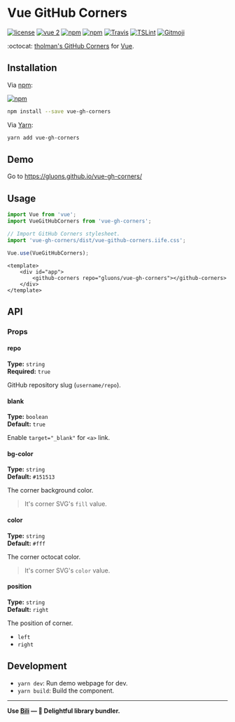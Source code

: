 # Vue GitHub Corners
[![license](https://img.shields.io/github/license/gluons/vue-gh-corners.svg?style=flat-square)](./LICENSE)
[![vue 2](https://img.shields.io/badge/vue-2-42b983.svg?style=flat-square)](https://vuejs.org)
[![npm](https://img.shields.io/npm/v/vue-gh-corners.svg?style=flat-square)](https://www.npmjs.com/package/vue-gh-corners)
[![npm](https://img.shields.io/npm/dt/vue-gh-corners.svg?style=flat-square)](https://www.npmjs.com/package/vue-gh-corners)
[![Travis](https://img.shields.io/travis/gluons/vue-gh-corners.svg?style=flat-square)](https://travis-ci.org/gluons/vue-gh-corners)
[![TSLint](https://img.shields.io/badge/TSLint-gluons-15757B.svg?style=flat-square)](https://github.com/gluons/tslint-config-gluons)
[![Gitmoji](https://img.shields.io/badge/gitmoji-%20😜%20😍-FFDD67.svg?style=flat-square)](https://github.com/carloscuesta/gitmoji)

:octocat: [tholman's GitHub Corners](https://github.com/tholman/github-corners) for [Vue](https://vuejs.org/).

## Installation

Via [npm](https://www.npmjs.com/):

[![npm](https://nodei.co/npm/vue-gh-corners.png?downloads=true&downloadRank=true&stars=true)](https://www.npmjs.com/package/vue-gh-corners)

```sh
npm install --save vue-gh-corners
```

Via [Yarn](https://yarnpkg.com/):

```sh
yarn add vue-gh-corners
```

## Demo

Go to https://gluons.github.io/vue-gh-corners/

## Usage

```javascript
import Vue from 'vue';
import VueGitHubCorners from 'vue-gh-corners';

// Import GitHub Corners stylesheet.
import 'vue-gh-corners/dist/vue-github-corners.iife.css';

Vue.use(VueGitHubCorners);
```

```vue
<template>
	<div id="app">
		<github-corners repo="gluons/vue-gh-corners"></github-corners>
	</div>
</template>
```

## API

### Props

#### repo
**Type:** `string`  
**Required:** `true`

GitHub repository slug (`username/repo`).

#### blank
**Type:** `boolean`  
**Default:** `true`

Enable `target="_blank"` for `<a>` link.

#### bg-color
**Type:** `string`  
**Default:** `#151513`

The corner background color.

> It's corner SVG's `fill` value.

#### color
**Type:** `string`  
**Default:** `#fff`

The corner octocat color.

> It's corner SVG's `color` value.

#### position
**Type:** `string`  
**Default:** `right`

The position of corner.

- `left`
- `right`

## Development

- `yarn dev`: Run demo webpage for dev.
- `yarn build`: Build the component.

---

**Use [Bili](https://github.com/egoist/bili) — 🥂 Delightful library bundler.**
